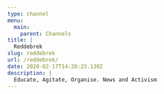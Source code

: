 ```yaml
---
type: channel
menu:
  main:
    parent: Channels
title: |
  Reddebrek
slug: reddebrek
url: /reddebrek/
date: 2020-02-17T14:20:23.130Z
description: |
  Educate, Agitate, Organise. News and Activism
---
```

